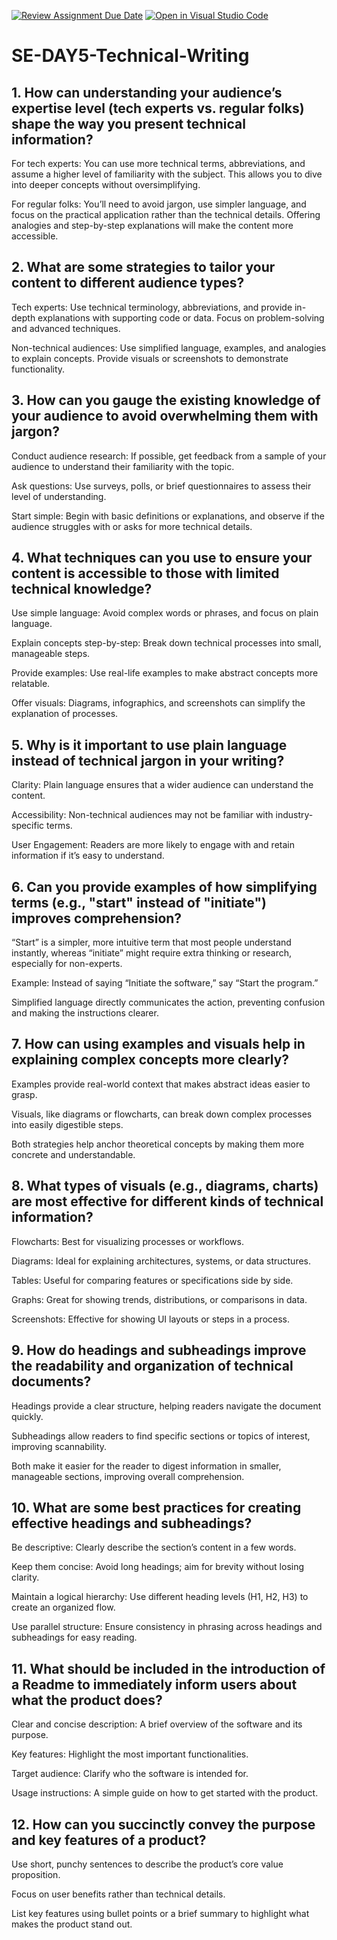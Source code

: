 [![Review Assignment Due Date](https://classroom.github.com/assets/deadline-readme-button-22041afd0340ce965d47ae6ef1cefeee28c7c493a6346c4f15d667ab976d596c.svg)](https://classroom.github.com/a/zsAR-pyY)
[![Open in Visual Studio Code](https://classroom.github.com/assets/open-in-vscode-2e0aaae1b6195c2367325f4f02e2d04e9abb55f0b24a779b69b11b9e10269abc.svg)](https://classroom.github.com/online_ide?assignment_repo_id=19023193&assignment_repo_type=AssignmentRepo)
# SE-DAY5-Technical-Writing
## 1. How can understanding your audience’s expertise level (tech experts vs. regular folks) shape the way you present technical information?
For tech experts: You can use more technical terms, abbreviations, and assume a higher level of familiarity with the subject. This allows you to dive into deeper concepts without oversimplifying.

For regular folks: You’ll need to avoid jargon, use simpler language, and focus on the practical application rather than the technical details. Offering analogies and step-by-step explanations will make the content more accessible.
## 2. What are some strategies to tailor your content to different audience types?
Tech experts: Use technical terminology, abbreviations, and provide in-depth explanations with supporting code or data. Focus on problem-solving and advanced techniques.

Non-technical audiences: Use simplified language, examples, and analogies to explain concepts. Provide visuals or screenshots to demonstrate functionality.
## 3. How can you gauge the existing knowledge of your audience to avoid overwhelming them with jargon?
Conduct audience research: If possible, get feedback from a sample of your audience to understand their familiarity with the topic.

Ask questions: Use surveys, polls, or brief questionnaires to assess their level of understanding.

Start simple: Begin with basic definitions or explanations, and observe if the audience struggles with or asks for more technical details.
## 4. What techniques can you use to ensure your content is accessible to those with limited technical knowledge?
Use simple language: Avoid complex words or phrases, and focus on plain language.

Explain concepts step-by-step: Break down technical processes into small, manageable steps.

Provide examples: Use real-life examples to make abstract concepts more relatable.

Offer visuals: Diagrams, infographics, and screenshots can simplify the explanation of processes.
## 5. Why is it important to use plain language instead of technical jargon in your writing?
Clarity: Plain language ensures that a wider audience can understand the content.

Accessibility: Non-technical audiences may not be familiar with industry-specific terms.

User Engagement: Readers are more likely to engage with and retain information if it’s easy to understand.
## 6. Can you provide examples of how simplifying terms (e.g., "start" instead of "initiate") improves comprehension?
“Start” is a simpler, more intuitive term that most people understand instantly, whereas “initiate” might require extra thinking or research, especially for non-experts.

Example: Instead of saying “Initiate the software,” say “Start the program.”

Simplified language directly communicates the action, preventing confusion and making the instructions clearer.
## 7. How can using examples and visuals help in explaining complex concepts more clearly?
Examples provide real-world context that makes abstract ideas easier to grasp.

Visuals, like diagrams or flowcharts, can break down complex processes into easily digestible steps.

Both strategies help anchor theoretical concepts by making them more concrete and understandable.
## 8. What types of visuals (e.g., diagrams, charts) are most effective for different kinds of technical information?
Flowcharts: Best for visualizing processes or workflows.

Diagrams: Ideal for explaining architectures, systems, or data structures.

Tables: Useful for comparing features or specifications side by side.

Graphs: Great for showing trends, distributions, or comparisons in data.

Screenshots: Effective for showing UI layouts or steps in a process.
## 9. How do headings and subheadings improve the readability and organization of technical documents?
Headings provide a clear structure, helping readers navigate the document quickly.

Subheadings allow readers to find specific sections or topics of interest, improving scannability.

Both make it easier for the reader to digest information in smaller, manageable sections, improving overall comprehension.
## 10. What are some best practices for creating effective headings and subheadings?
Be descriptive: Clearly describe the section’s content in a few words.

Keep them concise: Avoid long headings; aim for brevity without losing clarity.

Maintain a logical hierarchy: Use different heading levels (H1, H2, H3) to create an organized flow.

Use parallel structure: Ensure consistency in phrasing across headings and subheadings for easy reading.
## 11. What should be included in the introduction of a Readme to immediately inform users about what the product does?
Clear and concise description: A brief overview of the software and its purpose.

Key features: Highlight the most important functionalities.

Target audience: Clarify who the software is intended for.

Usage instructions: A simple guide on how to get started with the product.
## 12. How can you succinctly convey the purpose and key features of a product?
Use short, punchy sentences to describe the product’s core value proposition.

Focus on user benefits rather than technical details.

List key features using bullet points or a brief summary to highlight what makes the product stand out.


